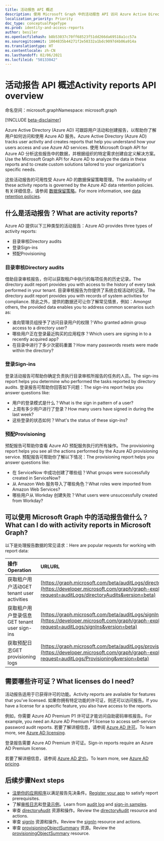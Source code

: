 ```yaml
---
title: 活动报告 API 概述
description: 使用 Microsoft Graph 中的活动报告 API 访问 Azure Active Directory 创建的报告，跟踪租户中的用户活动。
localization_priority: Priority
doc_type: conceptualPageType
ms.prod: identity-and-access-reports
author: besiler
ms.openlocfilehash: b8b53037c70ff68523f51dd266da69518a1cc57a
ms.sourcegitcommit: 1004835b44271f2e50332a1bdc9097d4b06a914a
ms.translationtype: HT
ms.contentlocale: zh-CN
ms.lasthandoff: 02/06/2021
ms.locfileid: "50133042"
---
```

# <a name="activity-reports-api-overview"></a><span data-ttu-id="7e7f0-103">活动报告 API 概述</span><span class="sxs-lookup"><span data-stu-id="7e7f0-103">Activity reports API overview</span></span>

<span data-ttu-id="7e7f0-104">命名空间：microsoft.graph</span><span class="sxs-lookup"><span data-stu-id="7e7f0-104">Namespace: microsoft.graph</span></span>

[!INCLUDE [beta-disclaimer](../../includes/beta-disclaimer.md)]

<span data-ttu-id="7e7f0-105">Azure Active Directory (Azure AD) 可跟踪用户活动和创建报告，以帮助你了解用户如何访问和使用 Azure AD 服务。</span><span class="sxs-lookup"><span data-stu-id="7e7f0-105">Azure Active Directory (Azure AD) tracks user activity and creates reports that help you understand how your users access and use Azure AD services.</span></span> <span data-ttu-id="7e7f0-106">使用 Microsoft Graph API for Azure AD 分析这些报告中的数据，并根据组织的特定需求创建自定义解决方案。</span><span class="sxs-lookup"><span data-stu-id="7e7f0-106">Use the Microsoft Graph API for Azure AD to analyze the data in these reports and to create custom solutions tailored to your organization's specific needs.</span></span>

<span data-ttu-id="7e7f0-107">这些活动报告的可用性受 Azure AD 的数据保留策略管理。</span><span class="sxs-lookup"><span data-stu-id="7e7f0-107">The availability of these activity reports is governed by the Azure AD data retention policies.</span></span> <span data-ttu-id="7e7f0-108">有关详细信息，请参阅 [数据保留策略](https://docs.microsoft.com/azure/active-directory/reports-monitoring/reference-reports-data-retention#how-long-does-azure-ad-store-the-data)。</span><span class="sxs-lookup"><span data-stu-id="7e7f0-108">For more information, see [data retention policies](https://docs.microsoft.com/azure/active-directory/reports-monitoring/reference-reports-data-retention#how-long-does-azure-ad-store-the-data).</span></span>

## <a name="what-are-activity-reports"></a><span data-ttu-id="7e7f0-109">什么是活动报告？</span><span class="sxs-lookup"><span data-stu-id="7e7f0-109">What are activity reports?</span></span>

<span data-ttu-id="7e7f0-110">Azure AD 提供以下三种类型的活动报告：</span><span class="sxs-lookup"><span data-stu-id="7e7f0-110">Azure AD provides three types of activity reports:</span></span>

- <span data-ttu-id="7e7f0-111">目录审核</span><span class="sxs-lookup"><span data-stu-id="7e7f0-111">Directory audits</span></span> 
- <span data-ttu-id="7e7f0-112">登录</span><span class="sxs-lookup"><span data-stu-id="7e7f0-112">Sign-ins</span></span>
- <span data-ttu-id="7e7f0-113">预配</span><span class="sxs-lookup"><span data-stu-id="7e7f0-113">Provisioning</span></span>

### <a name="directory-audits"></a><span data-ttu-id="7e7f0-114">目录审核</span><span class="sxs-lookup"><span data-stu-id="7e7f0-114">Directory audits</span></span>

<span data-ttu-id="7e7f0-115">借助目录审核报告，你可以获取租户中执行的每项任务的历史记录。</span><span class="sxs-lookup"><span data-stu-id="7e7f0-115">The directory audit report provides you with access to the history of every task performed in your tenant.</span></span> <span data-ttu-id="7e7f0-116">目录审核报告为你提供了系统合规活动的记录。</span><span class="sxs-lookup"><span data-stu-id="7e7f0-116">The directory audit report provides you with records of system activities for compliance.</span></span> <span data-ttu-id="7e7f0-117">除此之外，提供的数据还可让你了解常见情景，例如：</span><span class="sxs-lookup"><span data-stu-id="7e7f0-117">Amongst others, the provided data enables you to address common scenarios such as:</span></span>

- <span data-ttu-id="7e7f0-118">谁向管理员组授予了访问目录用户的权限？</span><span class="sxs-lookup"><span data-stu-id="7e7f0-118">Who granted admin group access to a directory user?</span></span>
- <span data-ttu-id="7e7f0-119">哪些用户正在登录最近购买的应用程序？</span><span class="sxs-lookup"><span data-stu-id="7e7f0-119">Which users are signing in to a recently acquired app?</span></span>
- <span data-ttu-id="7e7f0-120">在目录中进行了多少次密码重置？</span><span class="sxs-lookup"><span data-stu-id="7e7f0-120">How many passwords resets were made within the directory?</span></span>

### <a name="sign-ins"></a><span data-ttu-id="7e7f0-121">登录</span><span class="sxs-lookup"><span data-stu-id="7e7f0-121">Sign-ins</span></span>

<span data-ttu-id="7e7f0-122">登录活动报告可帮助你确定负责执行目录审核所报告的任务的人员。</span><span class="sxs-lookup"><span data-stu-id="7e7f0-122">The sign-ins report helps you determine who performed the tasks reported by directory audits.</span></span> <span data-ttu-id="7e7f0-123">登录报告可帮助你回答如下问题：</span><span class="sxs-lookup"><span data-stu-id="7e7f0-123">The sign-ins report helps you answer questions like:</span></span>

- <span data-ttu-id="7e7f0-124">用户的登录模式是什么？</span><span class="sxs-lookup"><span data-stu-id="7e7f0-124">What is the sign in pattern of a user?</span></span>
- <span data-ttu-id="7e7f0-125">上周有多少用户进行了登录？</span><span class="sxs-lookup"><span data-stu-id="7e7f0-125">How many users have signed in during the last week?</span></span>
- <span data-ttu-id="7e7f0-126">这些登录的状态如何？</span><span class="sxs-lookup"><span data-stu-id="7e7f0-126">What's the status of these sign-ins?</span></span>

### <a name="provisioning"></a><span data-ttu-id="7e7f0-127">预配</span><span class="sxs-lookup"><span data-stu-id="7e7f0-127">Provisioning</span></span>

<span data-ttu-id="7e7f0-128">预配报告可帮助你查看 Azure AD 预配服务执行的所有操作。</span><span class="sxs-lookup"><span data-stu-id="7e7f0-128">The provisioning report helps you see all the actions performed by the Azure AD provisioning service.</span></span> <span data-ttu-id="7e7f0-129">预配报告可帮助你了解以下情况：</span><span class="sxs-lookup"><span data-stu-id="7e7f0-129">The provisioning report helps you answer questions like:</span></span>

- <span data-ttu-id="7e7f0-130">在 ServiceNow 中成功创建了哪些组？</span><span class="sxs-lookup"><span data-stu-id="7e7f0-130">What groups were successfully created in ServiceNow?</span></span>
- <span data-ttu-id="7e7f0-131">从 Amazon Web 服务导入了哪些角色？</span><span class="sxs-lookup"><span data-stu-id="7e7f0-131">What roles were imported from Amazon Web Services?</span></span>
- <span data-ttu-id="7e7f0-132">哪些用户从 Workday 创建失败？</span><span class="sxs-lookup"><span data-stu-id="7e7f0-132">What users were unsuccessfully created from Workday?</span></span>

## <a name="what-can-i-do-with-activity-reports-in-microsoft-graph"></a><span data-ttu-id="7e7f0-133">可以使用 Microsoft Graph 中的活动报告做什么？</span><span class="sxs-lookup"><span data-stu-id="7e7f0-133">What can I do with activity reports in Microsoft Graph?</span></span>

<span data-ttu-id="7e7f0-134">以下是处理报告数据的常见请求：</span><span class="sxs-lookup"><span data-stu-id="7e7f0-134">Here are popular requests for working with report data:</span></span>

<span data-ttu-id="7e7f0-135">操作</span><span class="sxs-lookup"><span data-stu-id="7e7f0-135">Operation</span></span> | <span data-ttu-id="7e7f0-136">URL</span><span class="sxs-lookup"><span data-stu-id="7e7f0-136">URL</span></span>
:----------|:----
<span data-ttu-id="7e7f0-137">获取租户用户活动</span><span class="sxs-lookup"><span data-stu-id="7e7f0-137">GET tenant user activities</span></span> | [https://graph.microsoft.com/beta/auditLogs/directoryAudits](https://developer.microsoft.com/graph/graph-explorer?request=auditLogs/directoryAudits&version=beta)
<span data-ttu-id="7e7f0-138">获取租户用户登录信息</span><span class="sxs-lookup"><span data-stu-id="7e7f0-138">GET tenant user sign-ins</span></span> | [https://graph.microsoft.com/beta/auditLogs/signIns](https://developer.microsoft.com/graph/graph-explorer?request=auditLogs/signIns&version=beta)
<span data-ttu-id="7e7f0-139">获取预配日志</span><span class="sxs-lookup"><span data-stu-id="7e7f0-139">GET provisioning logs</span></span> | [https://graph.microsoft.com/beta/auditLogs/provisioning](https://developer.microsoft.com/graph/graph-explorer?request=auditLogs/Provisioning&version=beta)

## <a name="what-licenses-do-i-need"></a><span data-ttu-id="7e7f0-140">需要哪些许可证？</span><span class="sxs-lookup"><span data-stu-id="7e7f0-140">What licenses do I need?</span></span>

<span data-ttu-id="7e7f0-141">活动报告适用于已获得许可的功能。</span><span class="sxs-lookup"><span data-stu-id="7e7f0-141">Activity reports are available for features that you've licensed.</span></span> <span data-ttu-id="7e7f0-142">如果你拥有特定功能的许可证，则还可以访问报告。</span><span class="sxs-lookup"><span data-stu-id="7e7f0-142">If you have a license for a specific feature, you also have access to the reports.</span></span>

<span data-ttu-id="7e7f0-143">例如，你需要 Azure AD Premium P1 许可证才能访问自助密码审核报告。</span><span class="sxs-lookup"><span data-stu-id="7e7f0-143">For example, you need an Azure AD Premium P1 license to access self-service password audit reports.</span></span>  <span data-ttu-id="7e7f0-144">若要了解详细信息，请参阅 [Azure AD 许可](https://azure.microsoft.com/pricing/details/active-directory/)。</span><span class="sxs-lookup"><span data-stu-id="7e7f0-144">To learn more, see [Azure AD licensing](https://azure.microsoft.com/pricing/details/active-directory/).</span></span>

<span data-ttu-id="7e7f0-145">登录报告需要 Azure AD Premium 许可证。</span><span class="sxs-lookup"><span data-stu-id="7e7f0-145">Sign-in reports require an Azure AD Premium license.</span></span>

<span data-ttu-id="7e7f0-146">若要了解详细信息，请参阅 [Azure AD 定价](https://azure.microsoft.com/pricing/details/active-directory/)。</span><span class="sxs-lookup"><span data-stu-id="7e7f0-146">To learn more, see [Azure AD pricing](https://azure.microsoft.com/pricing/details/active-directory/).</span></span>

## <a name="next-steps"></a><span data-ttu-id="7e7f0-147">后续步骤</span><span class="sxs-lookup"><span data-stu-id="7e7f0-147">Next steps</span></span>

- <span data-ttu-id="7e7f0-148">[注册你的应用程序](/azure/active-directory/active-directory-reporting-api-prerequisites-azure-portal)以满足报告先决条件。</span><span class="sxs-lookup"><span data-stu-id="7e7f0-148">[Register your app](/azure/active-directory/active-directory-reporting-api-prerequisites-azure-portal) to satisfy report prerequisites.</span></span> 
- <span data-ttu-id="7e7f0-149">了解[审核日志](/azure/active-directory/active-directory-reporting-api-audit-samples)和[登录示例](/azure/active-directory/active-directory-reporting-api-sign-in-activity-samples)。</span><span class="sxs-lookup"><span data-stu-id="7e7f0-149">Learn from [audit log](/azure/active-directory/active-directory-reporting-api-audit-samples) and [sign-in samples](/azure/active-directory/active-directory-reporting-api-sign-in-activity-samples).</span></span>  
- <span data-ttu-id="7e7f0-150">审查 [directoryAudit](directoryaudit.md) 资源和操作。</span><span class="sxs-lookup"><span data-stu-id="7e7f0-150">Review the [directoryAudit](directoryaudit.md) resource and actions.</span></span>
- <span data-ttu-id="7e7f0-151">审查 [signIn](signin.md) 资源和操作。</span><span class="sxs-lookup"><span data-stu-id="7e7f0-151">Review the [signIn](signin.md) resource and actions.</span></span> 
- <span data-ttu-id="7e7f0-152">审查 [provisioningObjectSummary](provisioningobjectsummary.md) 资源。</span><span class="sxs-lookup"><span data-stu-id="7e7f0-152">Review the [provisioningObjectSummary](provisioningobjectsummary.md) resource.</span></span>
